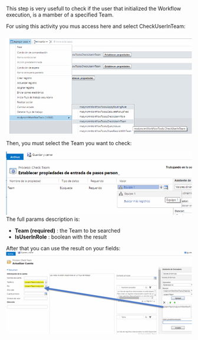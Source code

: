 This step is very usefull to check if the user that initialized the Workflow execution, is a mamber of a specified Team.

For using this activity you mus access here and select CheckUserInTeam:

![](Check%20If%20User%20is%20in%20Team_wf2.gif)

Then, you must select the Team you want to check:

![](Check%20If%20User%20is%20in%20Team_wf3.gif)
The full params description is:
* **Team (required)** : the Team to be searched
* **IsUserInRole** : boolean with the result  

After that you can use the result on your fields:
![](Check%20If%20User%20is%20in%20Team_wf4.gif)
